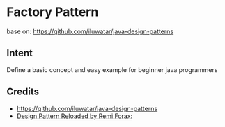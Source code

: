 # Factory Pattern
base on: https://github.com/iluwatar/java-design-patterns

## Intent
Define a basic concept and easy example for beginner java programmers

## Credits
* https://github.com/iluwatar/java-design-patterns
* [Design Pattern Reloaded by Remi Forax: ](https://www.youtube.com/watch?v=-k2X7guaArU)
